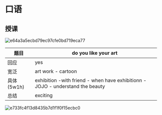 # 口语
## 授课
![e64a3a5ecbd79ec97cfe0bd719eca77](https://user-images.githubusercontent.com/44770623/179336804-481287bc-6cfc-496f-8638-203d34e0c624.jpg)

| 题目 | do you like your art |
| --- | --- |
| 回应 | yes |
| 宽泛 | art work - cartoon |
| 具体(5w1h) | exhibition -with friend - when have exhibitionn - JOJO - understand the beauty |
| 总结 | exciting |

![e733fc4f13d8435b7d1f1f0f15ecbc0](https://user-images.githubusercontent.com/44770623/179337033-91958af3-6179-4cd1-8b45-5370d13ade20.jpg)
